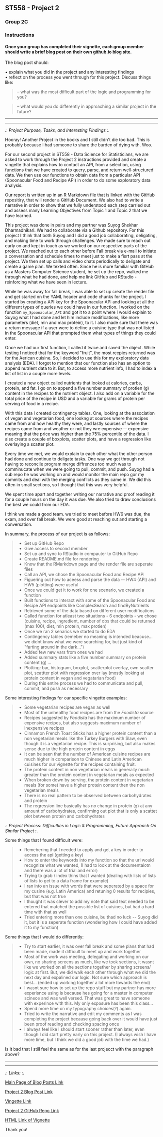 ## ST558 - Project 2  
### Group 2C

<!--
Overview

This project is to create a vignette for reading in data from an API.  Assesses many LOs (emphasis on 2.3, 2.4, 3.2, 3.4, 4.2, 4.5, 5.4, 6.1, 6.5, and 6.6)
Completion time

The estimated time to complete this assignment is 12-20 hours.
Instructions

   - The instructions can be found in the attached PDF document.
   - You must keep your github repo private until the due date.
   - Submit the URL for the rendered blog post you make.

Groups
Group memberships. If you need this to be more accessible, let me know!
Suyog & Magaritte
-->

<!--
Submission
Once your group has completed their vignette, each group member should write a brief blog post on their
own github.io blog site. The blog post should:
• explain what you did in the project and any interesting findings
• reflect on the process you went through for this project. Discuss things like:
– what was the most difficult part of the logic and programming for you?
– what would you do differently in approaching a similar project in the future?
• provide a link to the rendered github pages repo and the regular repo (non-github pages
site) as well!
The URL to this (rendered) blog post is what each individual will submit at the project assignment link.
-->

### Instructions  
#### Once your group has completed their vignette, each group member should write a brief blog post on their own github.io blog site.

The blog post should:   

• explain what you did in the project and any interesting findings   
• reflect on the process you went through for this project. Discuss things like:    

  > – what was the most difficult part of the logic and programming for you?  
   
  > – what would you do differently in approaching a similar project in the future?  
      
________________________________________________________________________________________
________________________________________________________________________________________
   
.: *Project Purpose, Tasks, and Interesting Findings* :.

Hooray! Another Project in the books and I still didn't die too bad. This is probably because I had someone to share the burden of dying with. Woo.

For our second project in ST558 - Data Science for Statisticians, we are asked to work through the Project 2 instructions provided and create a vingette that explains how to contact an API, from a selection, using functions that we have created to query, parse, and return well-structured data. We then use our functions to obtain data from a particular API (Spoonacular Food and Recipe API) in order to do some exploratory data analysis. 

Our report is written up in an R Markdown file that is linked with the GitHub repositiry, that will render a GitHub Document. We also had to write a narrative in order to show that we fully understood each step carried out and assess many Learning Objectives from Topic 1 and Topic 2 that we have learned.

This project was done in pairs and my partner was Suyog Shekhar Dharmadhikari. We had to collaborate via a Github repository. For this project I think that both Suyog and I did a good job collaborating, deligating, and making time to work through challenges. We made sure to reach out early on and kept in touch as we worked on our respective parts of the project. We reached out to each other before Fall break via e-mail to initiate a conversation and schedule times to meet just to make a fisrt pass at the project. We then set up calls and video chats periodically to deligate and create a game plan. We texted often. Since he is more familiar with GitHub as a Masters Computer Science student, he set up the repo, walked me through what he had done, and help me link GitHub and RStudio - reinforcing what we have seen in lecture.

While he was away for fall break, I was able to set up create the render file and get started on the YAML header and code chunks for the project. I started by creating a API key for the Spoonacular API and looking at all the different types of queries we could have in our function. I worked on the function `my_Spoonacular_API` and got it to a point where I would explain to Suyog what I had done and let him include modifications, like more parameters (diet, min and max protein), to it. I also made sure that there was a return message if a user were to define a cuisine type that was not listed in the Spoonacular API that prompted them what types of things they could enter. 

Once we had our first function, I called it twice and saved the object. While testing I noticed that for the keyword "fruit", the most recpies returned was for the Aerican cuisine. So, I decided to use this for my exploratory data analysis (EDA). I forgot to mention that our function also has an option to append nutrient data to it. But, to access more nutrient info, I had to index a list of list in a couple more levels. 

I created a new object called nutrients that looked at calories, carbs, protein, and fat. I go on to append a five number summary of protien (g) content in the recipes to the nutrient object. I also add on a variable for the total price of the recipe in USD and a variable for grams of protein per serving of food in a recipe.

With this data I created contingency tables. One, looking at the association of vegan and vegetarian food, one lookng at sources where the recipes came from and how healthy they were, and lastly sources of where the recipes came from and weather or not they wre expensive -- expensive meaning that the price was higher than the 75% percentile of the data. I also create a couple of boxplots, scatter plots, and have a regression like overlaying a scatter plot.

Every time we met, we would explain to each other what the other person had done and continue to deligate tasks. One way we got through not having to reconcile program merge diffrences too much was to comminucate when we were going to pull, commit, and push. Suyog had a sub repo he was working on and would monitor the main repo gor my commits and deal with the merging conflicts as they came in. We did this often in small sections, so I thought that this was very helpful. 

We spent time apart and together writing our narrative and proof reading it for a couple hours on the day it was due. We also tried to draw conclusions the best we could from our EDA.

I think we made a good team. we tried to meet before HW6 was due, the exam, and over fall break. We were good at reaching out and starting a conversation. 

In summary, the process of our project is as follows:  

> - Set up GitHub Repo  
> - Give access to second member   
> - Set up and sync to RStudio in compauter to GitHub Repo  
> - Create README.md file for rendering  
> - Know that the RMarkdown page and the render file are seperate files  
> - Call an API, we chose the Spoonacular Food and Recipe API  
> - Figuering out how to aceess and parse the data -- HW4 (API) and HW5 (plotting) were useful  
> - Once we could get it to work for one scenario, we created a function  
> - Built functions to interact with some of the Spoonacular Food and Recipe API endpoints like ComplexSearch and findByNutrients  
> - Retrieved some of the data based on different user modifications  
> - Called function for atleast two situations - 6 endpoints - we chose (cuisine, recipe, ingredient, number of obs that could be returned (max 100), diet, min protein, max protien)  
> - Once we ran 2 senarios we started to do EDA  
> - Contingency tables (remeber no meaning is intended beacuse... we didnt know what we were searching for, but just kind of "farting around in the dark...")  
> - Added few new vars from ones we had  
> - Added summary stats like a five number summary on protein content (g) ...  
> - Plotting: bar, histogram, boxplot, scatterplot overlay, own scatter plot, scattter plot with regression over lay (mostly looking at protein content in vegan and vegatarian food)  
> - During this entire process we had to communicate and pull, commit, and push as necessary


Some interesting findings for our specific vingette examples:  

> - Some vegetarian recipes are vegan as well  
> - Most of the unhealthy food recipes are from the *Foodista* source  
> - Recipes suggested by *Foodista* has the maximum number of expensive recipes, but also suggests maximum number of inexpensive recipes  
> - Cinnamon French Toast Sticks has a higher protein content than a non vegetarian meals like the Turkey Burgers with Slaw, even though it is a vegetarian recipe. This is surprising, but also makes sense due to the high protein content in eggs  
> - It can be seen that the number of American cuisine recipes are much higher in comparison to Chinese and Latin American cuisines for our vignette for the recipes containing fruit.  
> - The protein content in non vegetarian meals in generally much greater than the protein content in vegetarian meals as expected  
> - When broken down by serving, the protein content in vegetarian meals (for some) have a higher protein content then the non vegetarian meals  
> - There is no real pattern to be observed between carbohydrates and protein  
> - The regression line basically has no change in protein (g) at any amount of carbohydrates, confirming out plot that is only a scattet plot between protein and carbohydrates  
 

.: *Project Process: Difficulties in Logic & Programming, Future Approach On Similar Project* :.

Some things that I found difficult were:

> - Remebering that I needed to apply and get a key in order to access the api (getting a key)
> - How to enter the keywords into my function so that the url would recognize what we wanted, (I had to look at the documentaiotn and there was a lot of trial and error)
> - Trying to grab / index thins that I wanted (dealing with lists of lists of lists to get to a data frame for example)
> - I ran into an issue with words that were seperated by a space for my cusine (e.g. Latin America) and retuning 0 results for recipies, but that was not true
> - I thought it was clever to add my note that said text needed to be entered that matched the possible list of cuisines, but had a hard time with that as well
> - Tried entering more than one cuisine, bu thad no luck -- Suyog did it, but it is a seperate function (wondering how I could have added it to my function)

Some things that I would do differently:

> - Try to start earlier, it was over fall break and some plans that had been made, made it difficult to meet up and work together
> - Most of the work was meeting, delegating and working on our own, no sharing screens as much, like we took sections, it wasnt like we worked on all the sections together by sharing screens/ logic at first. But, we did walk each other through what we did the next day and expalined our logic. Not sure which approach is best... (ended up working together a lot more towards the end) 
> - I wasnt sure how to set up the repo stuff but my partner has more experisnce using is because hes going for a master in computer scinece and was well versed. That was great to have someone with experince with this. My only exposure has been this class... 
> - Spend more time on my typography choices(?) again. 
> - Tried to write the narrative and edit my comments as I was completing the project because going back over it would have just been proof reading and checking spacing once 
> - I always feel like I should start sooner rather than later, even though I did start pretty early on this project. (I always wish I have more time, but I think we did a good job with the time we had.)

Is it bad that I still feel the same as for the last projecct with the paragraph above?

________________________________________________________________________________________
________________________________________________________________________________________

.: *Links:* :.

[Main Page of Blog Posts Link](https://magarittenguyen.github.io/)
 
[Project 2 Blog Post Link](https://magarittenguyen.github.io/2022/10/12/STT558-project2-group2c-blog-post.html)

[Vingette Link](https://pages.github.ncsu.edu/sdharma2/ST558_Project_2_C/)

[Project 2 GitHub Repo Link](https://github.ncsu.edu/sdharma2/ST558_Project_2_C)

[HTML Link of Vignette](https://magarittenguyen.github.io/README.html)


Thank you!
